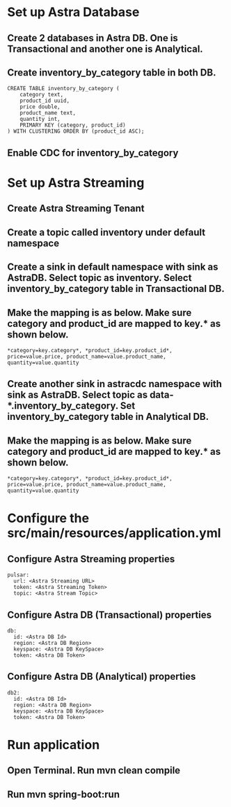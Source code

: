 # Set up Astra Database 

## Create 2 databases in Astra DB.   One is Transactional and another one is Analytical. 
## Create inventory_by_category table in both DB. 
```
CREATE TABLE inventory_by_category (
    category text,
    product_id uuid,
    price double,
    product_name text,
    quantity int,
    PRIMARY KEY (category, product_id)
) WITH CLUSTERING ORDER BY (product_id ASC);
```
## Enable CDC for inventory_by_category

# Set up Astra Streaming 

## Create Astra Streaming Tenant 
## Create a topic called inventory under default namespace
## Create a sink in default namespace with sink as AstraDB.  Select topic as inventory.  Select inventory_by_category table in Transactional DB. 
## Make the mapping is as below.  Make sure category and product_id are mapped to key.* as shown below. 
```
*category=key.category*, *product_id=key.product_id*, price=value.price, product_name=value.product_name, quantity=value.quantity
```
## Create another sink in astracdc namespace with sink as AstraDB. Select topic as data-*.inventory_by_category.  Set inventory_by_category table in Analytical DB. 
## Make the mapping is as below.  Make sure category and product_id are mapped to key.* as shown below. 
```
*category=key.category*, *product_id=key.product_id*, price=value.price, product_name=value.product_name, quantity=value.quantity
```

# Configure the src/main/resources/application.yml

## Configure Astra Streaming properties
``` 
pulsar: 
  url: <Astra Streaming URL>
  token: <Astra Streaming Token>
  topic: <Astra Stream Topic>
```

## Configure Astra DB (Transactional) properties
``` 
db: 
  id: <Astra DB Id>
  region: <Astra DB Region>
  keyspace: <Astra DB KeySpace>
  token: <Astra DB Token>
```
## Configure Astra DB (Analytical) properties
``` 
db2: 
  id: <Astra DB Id>
  region: <Astra DB Region>
  keyspace: <Astra DB KeySpace>
  token: <Astra DB Token>
```

# Run application

## Open Terminal.  Run mvn clean compile

## Run mvn spring-boot:run